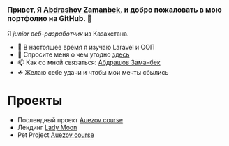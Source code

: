 ### Привет, Я **[Abdrashov Zamanbek](https://abdrashov.github.io)**, и добро пожаловать в мою портфолио на GitHub. 👋
<!-- ### Hi, I'm **[Abdrashov Zamanbek](https://abdrashov.github.io)**, and welcome to my GitHub bio. 👋 -->

Я _junior веб-разработчик_ из Казахстана.
<!-- I’m a _juniōr Web-Developer_ from Kazakhstan. -->



- 🌱 В настоящее время я изучаю Laravel и ООП
- 💬 Спросите меня о чем угодно [здесь](https://github.com/abdrashov/abdrashov/issues)
- 📫 Как со мной связаться: [Абдрашов Заманбек](https://abdrashov.github.io)
- ☘ Желаю себе удачи и чтобы мои мечты сбылись

# Проекты
- Послендный проект [Auezov course](http://courses.shymhub.ru/)
- Лендинг [Lady Moon](https://lady-moon.github.io/)
- Pet Project [Auezov course](https://textcopy.shymhub.ru/)


<!-- - 🌱 I’m currently learning API and OOP
- 💬 Ask me about anything [here](https://github.com/abdrashov/abdrashov/issues)
- 📫 How to reach me: [Abdrashov Zamanbek](https://abdrashov.github.io)
- ☘ I like silence
- ☕️ I drink tea -->


<!--
	- ✨
	- 🔭 I’m currently working on ...
	- 🌱 I’m currently learning ...
	- 👯 I’m looking to collaborate on ...
	- 🤔 I’m looking for help with ...
	- 💬 Ask me about ...
	- 📫 How to reach me: ...
	- 😄 Pronouns: ...
	- ⚡ Fun fact: ...
-->
